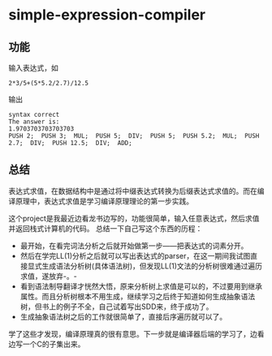 # simple-expression-compiler


## 功能
输入表达式，如

`2*3/5+(5*5.2/2.7)/12.5`

输出
```
syntax correct
The answer is:
1.9703703703703703
PUSH 2;  PUSH 3;  MUL;  PUSH 5;  DIV;  PUSH 5;  PUSH 5.2;  MUL;  PUSH 2.7;  DIV;  PUSH 12.5;  DIV;  ADD; 
```

## 总结
表达式求值，在数据结构中是通过将中缀表达式转换为后缀表达式求值的。而在编译原理中，表达式求值是学习编译原理理论的第一步实践。

这个project是我最近边看龙书边写的，功能很简单，输入任意表达式，然后求值并返回栈式计算机的代码。
总结一下自己写这个东西的历程：

* 最开始，在看完词法分析之后就开始做第一步——把表达式的词素分开。
* 然后在学完LL(1)分析之后就可以写出表达式的parser，在这一期间我试图直接显式生成语法分析树(具体语法树)，但发现LL(1)文法的分析树很难通过遍历求值，遂放弃-。-
* 看到语法制导翻译才恍然大悟，原来分析树上求值是可以的，不过要用到继承属性。而且分析树根本不用生成，继续学习之后终于知道如何生成抽象语法树，但书上的例子不全，自己试着写出SDD来，终于成功了。
* 生成抽象语法树之后的工作就很简单了，直接后序遍历就可以了。

学了这些才发现，编译原理真的很有意思。下一步就是编译器后端的学习了，边看边写一个C的子集出来。
